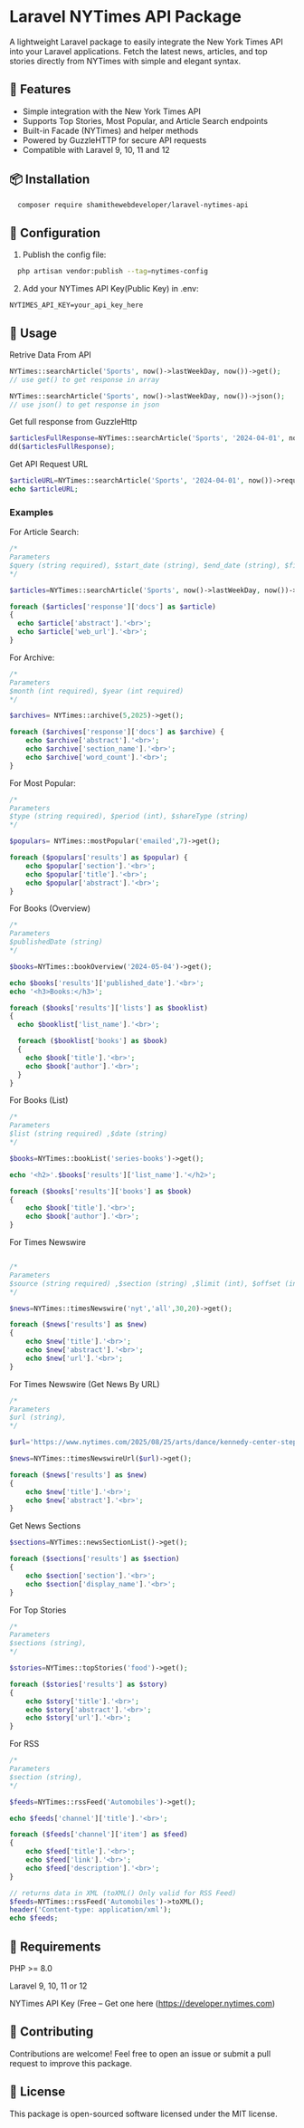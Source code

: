 
# Laravel NYTimes API Package

A lightweight Laravel package to easily integrate the New York Times API into your Laravel applications.
Fetch the latest news, articles, and top stories directly from NYTimes with simple and elegant syntax.




## 🚀 Features

- Simple integration with the New York Times API
- Supports Top Stories, Most Popular, and Article Search endpoints
- Built-in Facade (NYTimes) and helper methods
- Powered by GuzzleHTTP for secure API requests
- Compatible with Laravel 9, 10, 11 and 12


## 📦 Installation

```bash
  composer require shamithewebdeveloper/laravel-nytimes-api
```

## 🔧 Configuration

1. Publish the config file:

```bash
  php artisan vendor:publish --tag=nytimes-config
```

2. Add your NYTimes API Key(Public Key) in .env:

`NYTIMES_API_KEY=your_api_key_here`






## 📝 Usage 

Retrive Data From API
```php
NYTimes::searchArticle('Sports', now()->lastWeekDay, now())->get();
// use get() to get response in array

NYTimes::searchArticle('Sports', now()->lastWeekDay, now())->json();
// use json() to get response in json
```

Get full response from GuzzleHttp
```php
$articlesFullResponse=NYTimes::searchArticle('Sports', '2024-04-01', now())->fullResponse();
dd($articlesFullResponse);
```
Get API Request URL
```php
$articleURL=NYTimes::searchArticle('Sports', '2024-04-01', now())->requestURL();
echo $articleURL;
```

### Examples

For Article Search:
```php
/*
Parameters
$query (string required), $start_date (string), $end_date (string), $filter_query (string), $sort (string), $page=1 (int)
*/

$articles=NYTimes::searchArticle('Sports', now()->lastWeekDay, now())->get();

foreach ($articles['response']['docs'] as $article)
{
  echo $article['abstract'].'<br>';
  echo $article['web_url'].'<br>';
}
```
For Archive:
```php
/*
Parameters
$month (int required), $year (int required)
*/

$archives= NYTimes::archive(5,2025)->get();

foreach ($archives['response']['docs'] as $archive) {
    echo $archive['abstract'].'<br>';
    echo $archive['section_name'].'<br>';
    echo $archive['word_count'].'<br>';
}

```
For Most Popular:
```php
/*
Parameters
$type (string required), $period (int), $shareType (string)
*/

$populars= NYTimes::mostPopular('emailed',7)->get();

foreach ($populars['results'] as $popular) {
    echo $popular['section'].'<br>';
    echo $popular['title'].'<br>';
    echo $popular['abstract'].'<br>';
}
```
For Books (Overview)
```php
/*
Parameters
$publishedDate (string)
*/

$books=NYTimes::bookOverview('2024-05-04')->get();

echo $books['results']['published_date'].'<br>';
echo '<h3>Books:</h3>';

foreach ($books['results']['lists'] as $booklist)
{
  echo $booklist['list_name'].'<br>';

  foreach ($booklist['books'] as $book)
  {
    echo $book['title'].'<br>';
    echo $book['author'].'<br>';
  }
}
```
For Books (List)
```php
/*
Parameters
$list (string required) ,$date (string)
*/

$books=NYTimes::bookList('series-books')->get();

echo '<h2>'.$books['results']['list_name'].'</h2>';

foreach ($books['results']['books'] as $book)
{
    echo $book['title'].'<br>';
    echo $book['author'].'<br>';
}

```
For Times Newswire
```php

/*
Parameters
$source (string required) ,$section (string) ,$limit (int), $offset (int)
*/

$news=NYTimes::timesNewswire('nyt','all',30,20)->get();

foreach ($news['results'] as $new)
{
    echo $new['title'].'<br>';
    echo $new['abstract'].'<br>';
    echo $new['url'].'<br>';
}
```
For Times Newswire (Get News By URL)
```php
/*
Parameters
$url (string),
*/

$url='https://www.nytimes.com/2025/08/25/arts/dance/kennedy-center-stephen-nakagawa.html';

$news=NYTimes::timesNewswireUrl($url)->get();

foreach ($news['results'] as $new)
{
    echo $new['title'].'<br>';
    echo $new['abstract'].'<br>';
}
```

Get News Sections
```php
$sections=NYTimes::newsSectionList()->get();

foreach ($sections['results'] as $section)
{
    echo $section['section'].'<br>';
    echo $section['display_name'].'<br>';
}
```
For Top Stories
```php
/*
Parameters
$sections (string),
*/

$stories=NYTimes::topStories('food')->get();

foreach ($stories['results'] as $story)
{
    echo $story['title'].'<br>';
    echo $story['abstract'].'<br>';
    echo $story['url'].'<br>';
}
```

For RSS
```php
/*
Parameters
$section (string),
*/

$feeds=NYTimes::rssFeed('Automobiles')->get();

echo $feeds['channel']['title'].'<br>';

foreach ($feeds['channel']['item'] as $feed)
{
    echo $feed['title'].'<br>';
    echo $feed['link'].'<br>';
    echo $feed['description'].'<br>';
}
```

```php
// returns data in XML (toXML() Only valid for RSS Feed)
$feeds=NYTimes::rssFeed('Automobiles')->toXML();
header('Content-type: application/xml');
echo $feeds;
```



## 📌 Requirements

PHP >= 8.0

Laravel 9, 10, 11 or 12

NYTimes API Key (Free – Get one here (https://developer.nytimes.com)

## 🤝 Contributing

Contributions are welcome! Feel free to open an issue or submit a pull request to improve this package.


## 📜 License

This package is open-sourced software licensed under the MIT license.

